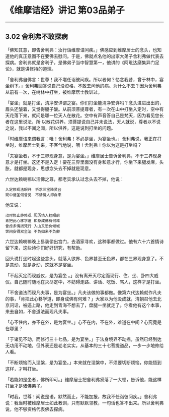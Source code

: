 # 《维摩诘经》讲记 第03品弟子

------

## 3.02 舍利弗不敢探病

「佛知其意，即告舍利弗：汝行诣维摩诘问疾。」佛感应到维摩居士的念头，也知道他的真正意图不在要佛去慰问。于是，佛就点名他的出家大弟子舍利弗做代表去探病。舍利弗就是舍利子，是佛弟子当中智慧第一，他讲的《阿毗达磨集异门足论》，就是讲修持的道理。

「舍利弗自佛言：世尊！我不堪任诣彼问疾。所以者何？忆念我昔，曾于林中，宴坐树下。」舍利弗回答说自己没资格，不敢去问他的病。为什么不去？因为舍利弗从前有一次，在树林中打坐，被维摩居士教训过。

「宴坐」就是打坐，清净安详谓之宴。你们打坐能清净安详吗？念头进进出出的，眉头还皱着，又觉得腿子酸。从前须菩提尊者，有一次在山中打坐入定时，空中有天花落下来，就问是哪一位天人在散花。空中有声音答自己是梵天，因为看见您长者在这里说法，所 以散花供养。须菩提说自己并未说法，天人就说，尊者以不说之说，我以不闻之闻，所以供养，这是说到打坐的问题。

「时维摩诘来谓我言：唯！舍利弗！不必是坐，为宴坐也。」舍利弗说，我正在打坐时，维摩居士到来，不客气地说，喂！舍利弗！你以为这是打坐吗？

「夫宴坐者，不于三界现身意，是为宴坐。」维摩居士告诉舍利弗，不于三界现身意才是打坐。这还不是入定！要在三界里面没有身和意才行，你坐下来腿发麻，头胀，就都是现身，思想念头去不掉就是现意。

六世达赖喇嘛以活佛之尊，都老实承认过念头去不掉，他说：

```
入定修观法眼开　祈求三宝降灵台
观中诸圣何曾见　不请情人却自来
```

他又说：

```
动时修止静修观 历历情人挂眼前
肯把此心移学道 即身成佛有何难
曾虑多情损梵行 入山又恐负倾城
世间安得双全法 不负如来不负卿
```

六世达赖喇嘛晚上易装偷出宫门，去酒家寻欢，这种事都做过。他有六十六首情诗留下来，这些诗你们好好研究，有帮助。

回头说打坐时起这些念头，就落入欲界、色界甚至无色界，都在三界现身意了。不是意动，就是身动，这就不是宴坐。

「不起灭定而现威仪，是为宴坐 。」没有离开灭尽定而现行、住、坐、卧四大威仪。自己随时随地在灭尽定中，不妨碍走路、讲话、吃饭、骂人，这样才是打坐。

「不舍道法而现凡夫事，是为宴坐。」凡夫该做的事都做。像第六代达赖就作凡夫的事，「肯把此心移学道，即身成佛有何难？」大家以为他没成就，清朝召他去北京问话，被逼上路，他走到青海不想去了，盘腿一坐就走了。你看他有这个本事，来去自如，不舍道法而现凡夫事。

「心不住内，亦不在外，是为宴坐。」心不在内，不在外，难道在中间？心究竟是在哪里？

「于诸见不动，而修行三十七品，是为宴坐。」于法身境界不动摇，虽然已经到达无功用不动地，但外表还是老老实实，从基本的三十七菩提道品，一步一步地修给人看。

「不断烦恼而入涅槃，是为宴坐。」本来就在涅槃中，不须要切断烦恼，你能悟到这样，才叫打坐。

「若能如是坐者，佛所印可。」维摩居士把舍利弗奚落了一大顿，告诉他，能这样打坐才是诸佛弟子。

「时我，世尊！闻说是语，默然而止，不能加报，故我不任诣彼问疾。」舍利弗说：我当时被维摩居士如此教训，只有默默领教，一句话也答不出来。所以舍利弗说，他不够资格代表佛去探病。

